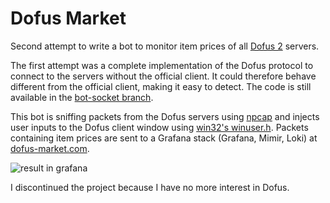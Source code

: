 # Dofus Market

Second attempt to write a bot to monitor item prices of all [Dofus 2](https://www.dofus.com) servers.

The first attempt was a complete implementation of the Dofus protocol to connect to the servers without
the official client. It could therefore behave different from the official client, making it easy to
detect. The code is still available in the [bot-socket branch](https://github.com/verdie-g/dofus-market/tree/bot-socket).

This bot is sniffing packets from the Dofus servers using [npcap](https://npcap.com) and injects user
inputs to the Dofus client window using [win32's winuser.h](https://learn.microsoft.com/en-us/windows/win32/api/winuser).
Packets containing item prices are sent to a Grafana stack (Grafana, Mimir, Loki) at [dofus-market.com](https://dofus-market.com).

![result in grafana](https://github.com/verdie-g/dofus-market/assets/9092290/70493a29-64a8-4e0f-9e21-cb0199e0d356)

I discontinued the project because I have no more interest in Dofus.
